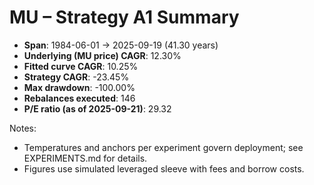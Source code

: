 # MU – Strategy A1 Summary

- **Span**: 1984-06-01 → 2025-09-19 (41.30 years)
- **Underlying (MU price) CAGR**: 12.30%
- **Fitted curve CAGR**: 10.25%
- **Strategy CAGR**: -23.45%
- **Max drawdown**: -100.00%
- **Rebalances executed**: 146
- **P/E ratio (as of 2025-09-21)**: 29.32

Notes:

- Temperatures and anchors per experiment govern deployment; see EXPERIMENTS.md for details.
- Figures use simulated leveraged sleeve with fees and borrow costs.

